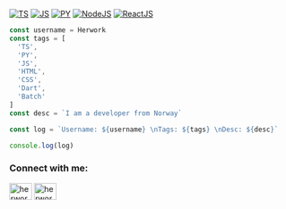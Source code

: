 [![TS](https://img.shields.io/static/v1?label=&message=TypeScript&color=blue&logo=typescript&logoColor=FFFFFF)](https://en.wikipedia.org/wiki/TypeScript)
[![JS](https://img.shields.io/static/v1?label=&message=JavaScript&color=yellow&logo=javascript&logoColor=FFFFFF)](https://developer.mozilla.org/en-US/docs/Web/JavaScript/About_JavaScript)
[![PY](https://img.shields.io/static/v1?label=&message=Python&color=blue&logo=python&logoColor=FFFFFF)](https://www.python.org/doc/essays/blurb/)
[![NodeJS](https://img.shields.io/static/v1?label=&message=NodeJS&color=lime&logo=node.js&logoColor=FFFFFF)](https://nodejs.org/en/about/)
[![ReactJS](https://img.shields.io/static/v1?label=&message=ReactJS&color=blue&logo=reacts&logoColor=FFFFFF)](https://reactjs.org)
```JavaScript
const username = Herwork
const tags = [
  'TS',
  'PY',
  'JS',
  'HTML',
  'CSS',
  'Dart',
  'Batch'
]
const desc = `I am a developer from Norway`

const log = `Username: ${username} \nTags: ${tags} \nDesc: ${desc}`

console.log(log)
```
<h3 align="left">Connect with me:</h3>
<p align="left">
<a href="https://twitter.com/herwork06" target="blank"><img align="center" src="https://raw.githubusercontent.com/rahuldkjain/github-profile-readme-generator/master/src/images/icons/Social/twitter.svg" alt="herwork06" height="30" width="40" /></a>
<a href="https://www.youtube.com/c/herwork06" target="blank"><img align="center" src="https://raw.githubusercontent.com/rahuldkjain/github-profile-readme-generator/master/src/images/icons/Social/youtube.svg" alt="herwork06" height="30" width="40" /></a>
</p>
